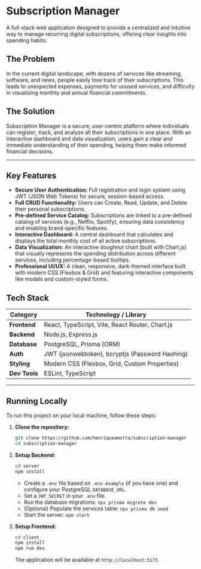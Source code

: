 # Subscription Manager

A full-stack web application designed to provide a centralized and intuitive way to manage recurring digital subscriptions, offering clear insights into spending habits.

## The Problem

In the current digital landscape, with dozens of services like streaming, software, and news, people easily lose track of their subscriptions. This leads to unexpected expenses, payments for unused services, and difficulty in visualizing monthly and annual financial commitments.

## The Solution

Subscription Manager is a secure, user-centric platform where individuals can register, track, and analyze all their subscriptions in one place. With an interactive dashboard and data visualization, users gain a clear and immediate understanding of their spending, helping them make informed financial decisions.

---

## Key Features

-   **Secure User Authentication:** Full registration and login system using JWT (JSON Web Tokens) for secure, session-based access.
-   **Full CRUD Functionality:** Users can Create, Read, Update, and Delete their personal subscriptions.
-   **Pre-defined Service Catalog:** Subscriptions are linked to a pre-defined catalog of services (e.g., Netflix, Spotify), ensuring data consistency and enabling brand-specific features.
-   **Interactive Dashboard:** A central dashboard that calculates and displays the total monthly cost of all active subscriptions.
-   **Data Visualization:** An interactive doughnut chart (built with Chart.js) that visually represents the spending distribution across different services, including percentage-based tooltips.
-   **Professional UI/UX:** A clean, responsive, dark-themed interface built with modern CSS (Flexbox & Grid) and featuring interactive components like modals and custom-styled forms.

## Tech Stack

| Category      | Technology / Library                                       |
| ------------- | ---------------------------------------------------------- |
| **Frontend** | React, TypeScript, Vite, React Router, Chart.js            |
| **Backend** | Node.js, Express.js                                        |
| **Database** | PostgreSQL, Prisma (ORM)                                   |
| **Auth** | JWT (jsonwebtoken), bcryptjs (Password Hashing)            |
| **Styling** | Modern CSS (Flexbox, Grid, Custom Properties)              |
| **Dev Tools** | ESLint, TypeScript                                         |

---

## Running Locally

To run this project on your local machine, follow these steps:

1.  **Clone the repository:**
    ```bash
    git clone https://github.com/henriqueamotta/subscription-manager
    cd subscription-manager
    ```

2.  **Setup Backend:**
    ```bash
    cd server
    npm install
    ```
    -   Create a `.env` file based on `.env.example` (if you have one) and configure your PostgreSQL `DATABASE_URL`.
    -   Set a `JWT_SECRET` in your `.env` file.
    -   Run the database migrations: `npx prisma migrate dev`
    -   (Optional) Populate the services table: `npx prisma db seed`
    -   Start the server: `npm start`

3.  **Setup Frontend:**
    ```bash
    cd client
    npm install
    npm run dev
    ```
    The application will be available at `http://localhost:5173`.

